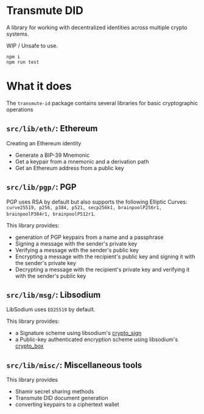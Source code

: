 # Transmute DID

A library for working with decentralized identities across multiple crypto systems.

WIP / Unsafe to use.


```
npm i
npm run test
```

# What it does

The `transmute-id` package contains several libraries for basic cryptographic operations

## `src/lib/eth/`: Ethereum

Creating an Ethereum identity
- Generate a BIP-39 Mnemonic
- Get a keypair from a mnemonic and a derivation path
- Get an Ethereum address from a public key

## `src/lib/pgp/`: PGP

PGP uses RSA by default but also supports the following Elliptic Curves: `curve25519, p256, p384, p521, secp256k1, brainpoolP256r1, brainpoolP384r1, brainpoolP512r1`.

This library provides:
- generation of PGP keypairs from a name and a passphrase
- Signing a message with the sender's private key
- Verifying a message with the sender's public key
- Encrypting a message with the recipient's public key and signing it with the sender's private key
- Decrypting a message with the recipient's private key and verifying it with the sender's public key

## `src/lib/msg/`: Libsodium

LibSodium uses `ED25519` by default.

This library provides:
- a Signature scheme using libsodium's [crypto_sign](https://nacl.cr.yp.to/sign.html)
- a Public-key authenticated encryption scheme using libsodium's [crypto_box](https://nacl.cr.yp.to/box.html)

## `src/lib/misc/`: Miscellaneous tools

This library provides
- Shamir secret sharing methods
- Transmute DID document generation
- converting keypairs to a ciphertext wallet
